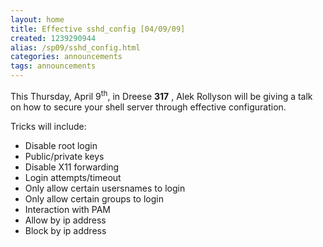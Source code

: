 ```yaml
---
layout: home
title: Effective sshd_config [04/09/09]
created: 1239290944
alias: /sp09/sshd_config.html
categories: announcements
tags: announcements
---
```

This Thursday, April 9<sup>th</sup>, in Dreese **317** , Alek Rollyson will be giving a talk on how to secure your shell server through effective configuration.

Tricks will include:
 - Disable root login
 - Public/private keys
 - Disable X11 forwarding
 - Login attempts/timeout
 - Only allow certain usersnames to login
 - Only allow certain groups to login
 - Interaction with PAM
 - Allow by ip address
 - Block by ip address
